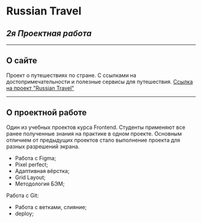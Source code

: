 # Russian Travel

## _2я Проектная работа_

---

## О сайте

Проект о путешествиях по стране. С ссылками на достопримечательности и полезные сервисы для путешествия.
[Cсылка на проект "Russian Travel"](https://anastasiash29.github.io/Russian-travel/)

---

## О проектной работе

Один из учебных проектов курса Frontend.
Студенты применяют все ранее полученные знания на практике в одном проекте.
Основным отличием от предыдущих проектов стало выполнение проекта для разных разрешений экрана.

- Работа с Figma;
- Pixel perfect;
- Адаптивная вёрстка;
- Grid Layout;
- Методология БЭМ;

Работа с Git:

- Работа с ветками, слияние;
- deploy;
